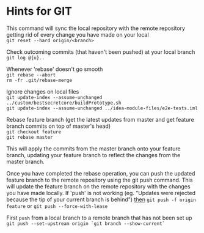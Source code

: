 # Hints for GIT

This command will sync the local repository with the remote repository getting rid of every change you have made on your local\
`git reset --hard origin/<branch>`

Check outcoming commits (that haven't been pushed) at your local branch\
`git log @{u}..`


Whenever 'rebase' doesn't go smooth\
`git rebase --abort`\
`rm -fr .git/rebase-merge`

Ignore changes on local files\
`git update-index --assume-unchanged ../custom/bestsecretcore/buildPrototype.sh`\
`git update-index --assume-unchanged ../idea-module-files/e2e-tests.iml`

Rebase feature branch (get the latest updates from master and get feature branch commits on top of master's head)\
`git checkout feature`\
`git rebase master`

This will apply the commits from the master branch onto your feature branch, updating your feature branch to reflect the changes from the master branch.

Once you have completed the rebase operation, you can push the updated feature branch to the remote repository using the git push command. This will update the feature branch on the remote repository with the changes you have made locally.
If 'push' is not working (eg. "Updates were rejected because the tip of your current branch is behind") [then](https://sakhawat-ali.medium.com/git-resolving-conflict-while-git-rebase-33b70ddb528e)
`git push -f origin feature` or `git push --force-with-lease`


First `push` from a local branch to a remote branch that has not been set up\
`` git push --set-upstream origin `git branch --show-current` ``

